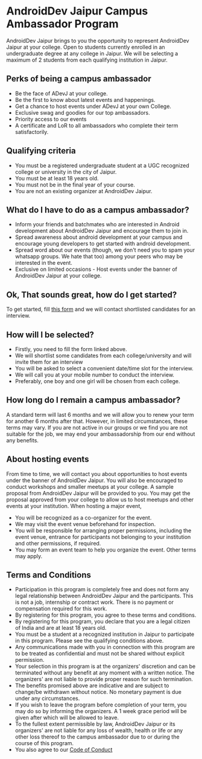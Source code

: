 # AndroidDev Jaipur Campus Ambassador Program
AndroidDev Jaipur brings to you the opportunity to represent AndroidDev Jaipur at your college. Open to students currently enrolled in an undergraduate degree at any college in Jaipur. We will be selecting a maximum of 2 students from each qualifying institution in Jaipur.

## Perks of being a campus ambassador
* Be the face of ADevJ at your college.
* Be the first to know about latest events and happenings.
* Get a chance to host events under ADevJ at your own College.
* Exclusive swag and goodies for our top ambassadors.
* Priority access to our events
* A certificate and LoR to all ambassadors who complete their term satisfactorily.

## Qualifying criteria
* You must be a registered undergraduate student at a UGC recognized college or university in the city of Jaipur.
* You must be at least 18 years old.
* You must not be in the final year of your course.
* You are not an existing organizer at AndroidDev Jaipur.


## What do I have to do as a campus ambassador?
* Inform your friends and batchmates who are interested in Android development about AndroidDev Jaipur and encourage them to join in.
* Spread awareness about android development at your campus and encourage young developers to get started with android development.
* Spread word about our events (though, we don't need you to spam your whatsapp groups. We hate that too) among your peers who may be interested in the event.
* Exclusive on limited occasions - Host events under the banner of AndroidDev Jaipur at your college.

## Ok, That sounds great, how do I get started?
To get started, fill [this form](https://forms.gle/v1g8ZbivGcAieT687) and we will contact shortlisted candidates for an interview.

## How will I be selected?
* Firstly, you need to fill the form linked above.
* We will shortlist some candidates from each college/university and will invite them for an interview
* You will be asked to select a convenient date/time slot for the interview.
* We will call you at your mobile number to conduct the interview.
* Preferably, one boy and one girl will be chosen from each college.

## How long do I remain a campus ambassador?
A standard term will last 6 months and we will allow you to renew your term for another 6 months after that. However, in limited circumstances, these terms may vary. If you are not active in our groups or we find you are not suitable for the job, we may end your ambassadorship from our end without any benefits.

## About hosting events
From time to time, we will contact you about opportunities to host events under the banner of AndroidDev Jaipur. You will also be encouraged to conduct workshops and smaller meetups at your college. A sample proposal from AndroidDev Jaipur will be provided to you. You may get the proposal approved from your college to allow us to host meetups and other events at your institution. When hosting a major event,
* You will be recognized as a co-organizer for the event.
* We may visit the event venue beforehand for inspection.
* You will be responsible for arranging proper permissions, including the event venue, entrance for participants not belonging to your institution and other permissions, if required.
* You may form an event team to help you organize the event.
Other terms may apply.

## Terms and Conditions
* Participation in this program is completely free and does not form any legal relationship between AndroidDev Jaipur and the participants. This is not a job, internship or contract work. There is no payment or compensation required for this work.
* By registering for this program, you agree to these terms and conditions.
* By registering for this program, you declare that you are a legal citizen of India and are at least 18 years old.
* You must be a student at a recognized institution in Jaipur to participate in this program. Please see the qualifying conditions above.
* Any communications made with you in connection with this program are to be treated as confidential and must not be shared without explicit permission.
* Your selection in this program is at the organizers' discretion and can be terminated without any benefit at any moment with a written notice. The organizers' are not liable to provide proper reason for such termination.
* The benefits promised above are indicative and are subject to change/be withdrawn without notice. No monetary payment is due under any circumstances.
* If you wish to leave the program before completion of your term, you may do so by informing the organizers. A 1 week grace period will be given after which will be allowed to leave.
* To the fullest extent permissible by law, AndroidDev Jaipur or its organizers' are not liable for any loss of wealth, health or life or any other loss thereof to the campus ambassador due to or during the course of this program.
* You also agree to our [Code of Conduct](https://github.com/AndroidDevJaipur/.github/blob/master/CODE_OF_CONDUCT.md)
